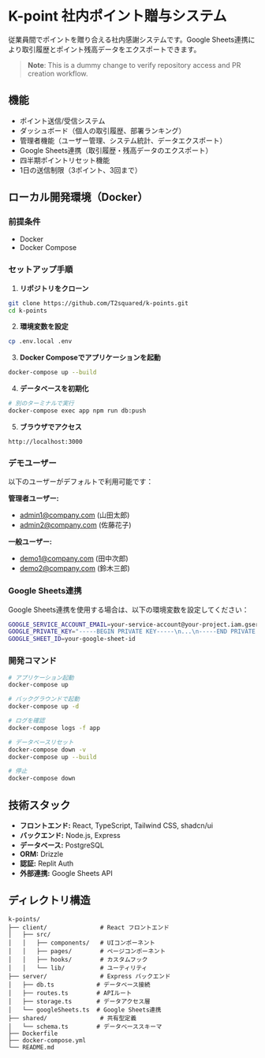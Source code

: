 # K-point 社内ポイント贈与システム

従業員間でポイントを贈り合える社内感謝システムです。Google Sheets連携により取引履歴とポイント残高データをエクスポートできます。

> **Note**: This is a dummy change to verify repository access and PR creation workflow.

## 機能

- ポイント送信/受信システム
- ダッシュボード（個人の取引履歴、部署ランキング）
- 管理者機能（ユーザー管理、システム統計、データエクスポート）
- Google Sheets連携（取引履歴・残高データのエクスポート）
- 四半期ポイントリセット機能
- 1日の送信制限（3ポイント、3回まで）

## ローカル開発環境（Docker）

### 前提条件

- Docker
- Docker Compose

### セットアップ手順

1. **リポジトリをクローン**
```bash
git clone https://github.com/T2squared/k-points.git
cd k-points
```

2. **環境変数を設定**
```bash
cp .env.local .env
```

3. **Docker Composeでアプリケーションを起動**
```bash
docker-compose up --build
```

4. **データベースを初期化**
```bash
# 別のターミナルで実行
docker-compose exec app npm run db:push
```

5. **ブラウザでアクセス**
```
http://localhost:3000
```

### デモユーザー

以下のユーザーがデフォルトで利用可能です：

**管理者ユーザー:**
- admin1@company.com (山田太郎)
- admin2@company.com (佐藤花子)

**一般ユーザー:**
- demo1@company.com (田中次郎)
- demo2@company.com (鈴木三郎)

### Google Sheets連携

Google Sheets連携を使用する場合は、以下の環境変数を設定してください：

```bash
GOOGLE_SERVICE_ACCOUNT_EMAIL=your-service-account@your-project.iam.gserviceaccount.com
GOOGLE_PRIVATE_KEY="-----BEGIN PRIVATE KEY-----\n...\n-----END PRIVATE KEY-----\n"
GOOGLE_SHEET_ID=your-google-sheet-id
```

### 開発コマンド

```bash
# アプリケーション起動
docker-compose up

# バックグラウンドで起動
docker-compose up -d

# ログを確認
docker-compose logs -f app

# データベースリセット
docker-compose down -v
docker-compose up --build

# 停止
docker-compose down
```

## 技術スタック

- **フロントエンド:** React, TypeScript, Tailwind CSS, shadcn/ui
- **バックエンド:** Node.js, Express
- **データベース:** PostgreSQL
- **ORM:** Drizzle
- **認証:** Replit Auth
- **外部連携:** Google Sheets API

## ディレクトリ構造

```
k-points/
├── client/               # React フロントエンド
│   ├── src/
│   │   ├── components/   # UIコンポーネント
│   │   ├── pages/        # ページコンポーネント
│   │   ├── hooks/        # カスタムフック
│   │   └── lib/          # ユーティリティ
├── server/               # Express バックエンド
│   ├── db.ts            # データベース接続
│   ├── routes.ts        # APIルート
│   ├── storage.ts       # データアクセス層
│   └── googleSheets.ts  # Google Sheets連携
├── shared/               # 共有型定義
│   └── schema.ts        # データベーススキーマ
├── Dockerfile
├── docker-compose.yml
└── README.md
```
